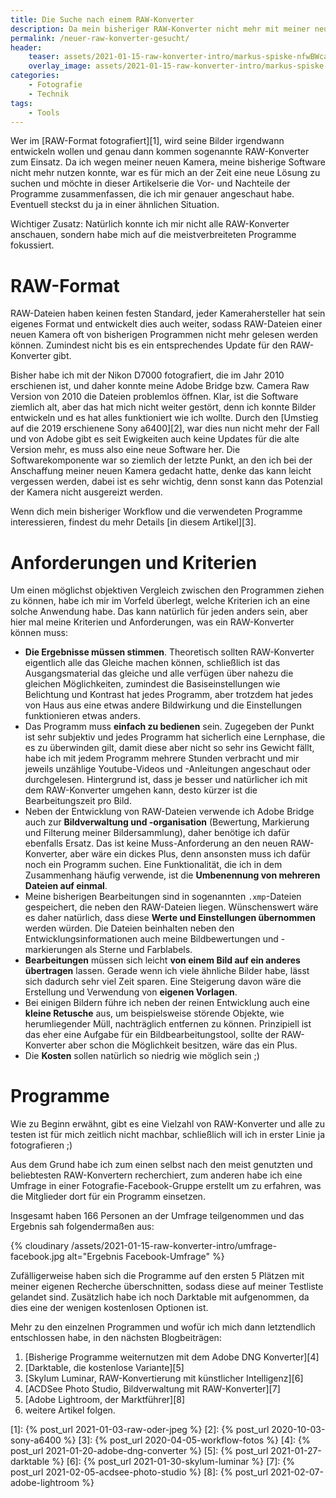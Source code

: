 ```yaml
---
title: Die Suche nach einem RAW-Konverter
description: Da mein bisheriger RAW-Konverter nicht mehr mit meiner neuen Kamera kompatibel ist, war es für mich an der Zeit einen Neuen zu suchen. In dieser Artikelserie fasse ich die Vor- und Nachteile der Programme zusammen, die ich genauer betrachtet habe.
permalink: /neuer-raw-konverter-gesucht/
header:
    teaser: assets/2021-01-15-raw-konverter-intro/markus-spiske-nfwBWcaFAYg-unsplash.jpg
    overlay_image: assets/2021-01-15-raw-konverter-intro/markus-spiske-nfwBWcaFAYg-unsplash.jpg
categories:
    - Fotografie
    - Technik 
tags:
    - Tools
---
```


Wer im [RAW-Format fotografiert][1], wird seine Bilder irgendwann entwickeln wollen und genau dann kommen sogenannte RAW-Konverter zum Einsatz. 
Da ich wegen meiner neuen Kamera, meine bisherige Software nicht mehr nutzen konnte, 
war es für mich an der Zeit eine neue Lösung zu suchen und möchte in dieser Artikelserie die Vor- und Nachteile der Programme zusammenfassen, 
die ich mir genauer angeschaut habe. Eventuell steckst du ja in einer ähnlichen Situation.

Wichtiger Zusatz: Natürlich konnte ich mir nicht alle RAW-Konverter anschauen, sondern habe mich auf die meistverbreiteten Programme fokussiert.

# RAW-Format

RAW-Dateien haben keinen festen Standard, jeder Kamerahersteller hat sein eigenes Format und entwickelt dies auch weiter, 
sodass RAW-Dateien einer neuen Kamera oft von bisherigen Programmen nicht mehr gelesen werden können. 
Zumindest nicht bis es ein entsprechendes Update für den RAW-Konverter gibt.

Bisher habe ich mit der Nikon D7000 fotografiert, die im Jahr 2010 erschienen ist, 
und daher konnte meine Adobe Bridge bzw. Camera Raw Version von 2010 die Dateien problemlos öffnen. 
Klar, ist die Software ziemlich alt, aber das hat mich nicht weiter gestört, denn ich konnte Bilder entwickeln und es hat alles funktioniert wie ich wollte. 
Durch den [Umstieg auf die 2019 erschienene Sony a6400][2], war dies nun nicht mehr der Fall und von Adobe gibt es seit Ewigkeiten auch keine Updates für die alte Version mehr, es muss also eine neue Software her. 
Die Softwarekomponente war so ziemlich der letzte Punkt, an den ich bei der Anschaffung meiner neuen Kamera gedacht hatte, 
denke das kann leicht vergessen werden, dabei ist es sehr wichtig, denn sonst kann das Potenzial der Kamera nicht ausgereizt werden.

Wenn dich mein bisheriger Workflow und die verwendeten Programme interessieren, findest du mehr Details [in diesem Artikel][3].

# Anforderungen und Kriterien

Um einen möglichst objektiven Vergleich zwischen den Programmen ziehen zu können, habe ich mir im Vorfeld überlegt, 
welche Kriterien ich an eine solche Anwendung habe. Das kann natürlich für jeden anders sein, aber hier mal meine Kriterien und Anforderungen, 
was ein RAW-Konverter können muss:

- **Die Ergebnisse müssen stimmen**. Theoretisch sollten RAW-Konverter eigentlich alle das Gleiche machen können, 
    schließlich ist das Ausgangsmaterial das gleiche und alle verfügen über nahezu die gleichen Möglichkeiten, 
    zumindest die Basiseinstellungen wie Belichtung und Kontrast hat jedes Programm, 
    aber trotzdem hat jedes von Haus aus eine etwas andere Bildwirkung und die Einstellungen funktionieren etwas anders.
- Das Programm muss **einfach zu bedienen** sein. Zugegeben der Punkt ist sehr subjektiv und jedes Programm hat sicherlich eine Lernphase,
    die es zu überwinden gilt, damit diese aber nicht so sehr ins Gewicht fällt, habe ich mit jedem Programm mehrere Stunden verbracht 
    und mir jeweils unzählige Youtube-Videos und -Anleitungen angeschaut oder durchgelesen. 
    Hintergrund ist, dass je besser und natürlicher ich mit dem RAW-Konverter umgehen kann, desto kürzer ist die Bearbeitungszeit pro Bild.
- Neben der Entwicklung von RAW-Dateien verwende ich Adobe Bridge auch zur **Bildverwaltung und -organisation** 
    (Bewertung, Markierung und Filterung meiner Bildersammlung), daher benötige ich dafür ebenfalls Ersatz. 
    Das ist keine Muss-Anforderung an den neuen RAW-Konverter, aber wäre ein dickes Plus, denn ansonsten muss ich dafür noch ein Programm suchen. 
    Eine Funktionalität, die ich in dem Zusammenhang häufig verwende, ist die **Umbenennung von mehreren Dateien auf einmal**.
- Meine bisherigen Bearbeitungen sind in sogenannten `.xmp`-Dateien gespeichert, die neben den RAW-Dateien liegen. 
    Wünschenswert wäre es daher natürlich, dass diese **Werte und Einstellungen übernommen** werden würden. 
    Die Dateien beinhalten neben den Entwicklungsinformationen auch meine Bildbewertungen und -markierungen als Sterne und Farblabels.
- **Bearbeitungen** müssen sich leicht **von einem Bild auf ein anderes übertragen** lassen. 
    Gerade wenn ich viele ähnliche Bilder habe, lässt sich dadurch sehr viel Zeit sparen. 
    Eine Steigerung davon wäre die Erstellung und Verwendung von **eigenen Vorlagen**.
- Bei einigen Bildern führe ich neben der reinen Entwicklung auch eine **kleine Retusche** aus, um beispielsweise störende Objekte, 
    wie herumliegender Müll, nachträglich entfernen zu können. Prinzipiell ist das eher eine Aufgabe für ein Bildbearbeitungstool, 
    sollte der RAW-Konverter aber schon die Möglichkeit besitzen, wäre das ein Plus.
- Die **Kosten** sollen natürlich so niedrig wie möglich sein ;)

# Programme

Wie zu Beginn erwähnt, gibt es eine Vielzahl von RAW-Konverter und alle zu testen ist für mich zeitlich nicht machbar, 
schließlich will ich in erster Linie ja fotografieren ;)

Aus dem Grund habe ich zum einen selbst nach den meist genutzten und beliebtesten RAW-Konvertern recherchiert, 
zum anderen habe ich eine Umfrage in einer Fotografie-Facebook-Gruppe erstellt um zu erfahren, 
was die Mitglieder dort für ein Programm einsetzen. 

Insgesamt haben 166 Personen an der Umfrage teilgenommen und das Ergebnis sah folgendermaßen aus:

{% cloudinary /assets/2021-01-15-raw-konverter-intro/umfrage-facebook.jpg alt="Ergebnis Facebook-Umfrage" %}

Zufälligerweise haben sich die Programme auf den ersten 5 Plätzen mit meiner eigenen Recherche überschnitten, sodass diese auf meiner Testliste gelandet sind. 
Zusätzlich habe ich noch Darktable mit aufgenommen, da dies eine der wenigen kostenlosen Optionen ist.

Mehr zu den einzelnen Programmen und wofür ich mich dann letztendlich entschlossen habe, in den nächsten Blogbeiträgen:

1. [Bisherige Programme weiternutzen mit dem Adobe DNG Konverter][4]
2. [Darktable, die kostenlose Variante][5]
3. [Skylum Luminar, RAW-Konvertierung mit künstlicher Intelligenz][6]
4. [ACDSee Photo Studio, Bildverwaltung mit RAW-Konverter][7]
5. [Adobe Lightroom, der Marktführer][8]
6. weitere Artikel folgen.

[1]: {% post_url 2021-01-03-raw-oder-jpeg %}
[2]: {% post_url 2020-10-03-sony-a6400 %}
[3]: {% post_url 2020-04-05-workflow-fotos %}
[4]: {% post_url 2021-01-20-adobe-dng-converter %}
[5]: {% post_url 2021-01-27-darktable %}
[6]: {% post_url 2021-01-30-skylum-luminar %}
[7]: {% post_url 2021-02-05-acdsee-photo-studio %}
[8]: {% post_url 2021-02-07-adobe-lightroom %}
